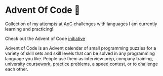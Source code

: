 # Advent Of Code :christmas_tree:
Collection of my attempts at AoC challenges with languages I am currently learning and practicing!

Check out the Advent of Code [initiative](https://adventofcode.com/)

Advent of Code is an Advent calendar of small programming puzzles for a variety of skill sets and skill levels that can be solved in any programming language you like. People use them as interview prep, company training, university coursework, practice problems, a speed contest, or to challenge each other.